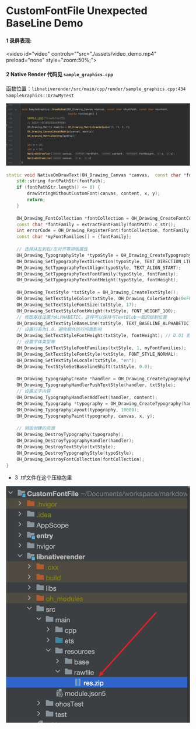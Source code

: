 # CustomFontFile Unexpected BaseLine Demo

#### 1 录屏表现:

<video id="video" controls=""src="./assets/video_demo.mp4" preload="none" style="zoom:50%;">



#### 2 Native Render 代码见 `sample_graphics.cpp`

函数位置：`libnativerender/src/main/cpp/render/sample_graphics.cpp:434` `SampleGraphics::DrawMyTest`

![image-20250523140631312](./assets/image-20250523140631312.png)

```c++
static void NativeOnDrawText(OH_Drawing_Canvas *canvas,  const char *fontPath, const char *content, double fontHeight, int x,int y) {
    std::string fontPathStr(fontPath);
    if (fontPathStr.length() <= 0) {
        drawStringWithoutCustomFont(canvas, content, x, y);
        return;
    }

    OH_Drawing_FontCollection *fontCollection = OH_Drawing_CreateFontCollection();
    const char *fontFamily = extractFontFamily(fontPath).c_str();
    int errorCode = OH_Drawing_RegisterFont(fontCollection, fontFamily, fontPath);
    const char *myFontFamilies[] = {fontFamily};

    // 选择从左到右/左对齐等排版属性
    OH_Drawing_TypographyStyle *typoStyle = OH_Drawing_CreateTypographyStyle();
    OH_Drawing_SetTypographyTextDirection(typoStyle, TEXT_DIRECTION_LTR);
    OH_Drawing_SetTypographyTextAlign(typoStyle, TEXT_ALIGN_START);
    OH_Drawing_SetTypographyTextFontFamily(typoStyle, fontFamily);
    OH_Drawing_SetTypographyTextFontHeight(typoStyle, fontHeight);

    OH_Drawing_TextStyle *txtStyle = OH_Drawing_CreateTextStyle();
    OH_Drawing_SetTextStyleColor(txtStyle, OH_Drawing_ColorSetArgb(0xFF, 0x00, 0x00, 0x00));
    OH_Drawing_SetTextStyleFontSize(txtStyle, 17);
    OH_Drawing_SetTextStyleFontWeight(txtStyle, FONT_WEIGHT_100);
    // 修改基线设置为ALPHABETIC，这样可以保持与TextBlob一致的绘制位置
    OH_Drawing_SetTextStyleBaseLine(txtStyle, TEXT_BASELINE_ALPHABETIC);
    // 设置行高为1.0，避免额外的行间距影响
    OH_Drawing_SetTextStyleFontHeight(txtStyle, fontHeight); // 0.01 影响 baseline？
    // 设置字体类型等
    OH_Drawing_SetTextStyleFontFamilies(txtStyle, 1, myFontFamilies);
    OH_Drawing_SetTextStyleFontStyle(txtStyle, FONT_STYLE_NORMAL);
    OH_Drawing_SetTextStyleLocale(txtStyle, "en");
    OH_Drawing_TextStyleSetBaselineShift(txtStyle, 0.0);

    OH_Drawing_TypographyCreate *handler = OH_Drawing_CreateTypographyHandler(typoStyle, fontCollection);
    OH_Drawing_TypographyHandlerPushTextStyle(handler, txtStyle);
    // 设置文字内容
    OH_Drawing_TypographyHandlerAddText(handler, content);
    OH_Drawing_Typography *typography = OH_Drawing_CreateTypography(handler);
    OH_Drawing_TypographyLayout(typography, 10000);
    OH_Drawing_TypographyPaint(typography, canvas, x, y);

    // 销毁创建的资源
    OH_Drawing_DestroyTypography(typography);
    OH_Drawing_DestroyTypographyHandler(handler);
    OH_Drawing_DestroyTextStyle(txtStyle);
    OH_Drawing_DestroyTypographyStyle(typoStyle);
    OH_Drawing_DestroyFontCollection(fontCollection);
}
```



* 3 .ttf文件在这个压缩包里

![image-20250523140354132](./assets/image-20250523140354132.png)